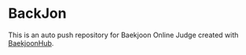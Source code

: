 # BackJon
This is an auto push repository for Baekjoon Online Judge created with [BaekjoonHub](https://github.com/BaekjoonHub/BaekjoonHub).
